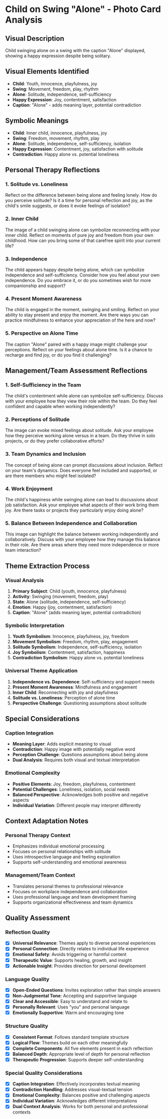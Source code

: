 # Child on Swing "Alone" - Photo Card Analysis

## Visual Description
Child swinging alone on a swing with the caption "Alone" displayed, showing a happy expression despite being solitary.

## Visual Elements Identified
- **Child**: Youth, innocence, playfulness, joy
- **Swing**: Movement, freedom, play, rhythm
- **Alone**: Solitude, independence, self-sufficiency
- **Happy Expression**: Joy, contentment, satisfaction
- **Caption**: "Alone" - adds meaning layer, potential contradiction

## Symbolic Meanings
- **Child**: Inner child, innocence, playfulness, joy
- **Swing**: Freedom, movement, rhythm, play
- **Alone**: Solitude, independence, self-sufficiency, isolation
- **Happy Expression**: Contentment, joy, satisfaction with solitude
- **Contradiction**: Happy alone vs. potential loneliness

## Personal Therapy Reflections

### 1. Solitude vs. Loneliness
Reflect on the difference between being alone and feeling lonely. How do you perceive solitude? Is it a time for personal reflection and joy, as the child's smile suggests, or does it evoke feelings of isolation?

### 2. Inner Child
The image of a child swinging alone can symbolize reconnecting with your inner child. Reflect on moments of pure joy and freedom from your own childhood. How can you bring some of that carefree spirit into your current life?

### 3. Independence
The child appears happy despite being alone, which can symbolize independence and self-sufficiency. Consider how you feel about your own independence. Do you embrace it, or do you sometimes wish for more companionship and support?

### 4. Present Moment Awareness
The child is engaged in the moment, swinging and smiling. Reflect on your ability to stay present and enjoy the moment. Are there ways you can practice mindfulness to enhance your appreciation of the here and now?

### 5. Perspective on Alone Time
The caption "Alone" paired with a happy image might challenge your perceptions. Reflect on your feelings about alone time. Is it a chance to recharge and find joy, or do you find it challenging?

## Management/Team Assessment Reflections

### 1. Self-Sufficiency in the Team
The child's contentment while alone can symbolize self-sufficiency. Discuss with your employee how they view their role within the team. Do they feel confident and capable when working independently?

### 2. Perceptions of Solitude
The image can evoke mixed feelings about solitude. Ask your employee how they perceive working alone versus in a team. Do they thrive in solo projects, or do they prefer collaborative efforts?

### 3. Team Dynamics and Inclusion
The concept of being alone can prompt discussions about inclusion. Reflect on your team's dynamics. Does everyone feel included and supported, or are there members who might feel isolated?

### 4. Work Enjoyment
The child's happiness while swinging alone can lead to discussions about job satisfaction. Ask your employee what aspects of their work bring them joy. Are there tasks or projects they particularly enjoy doing alone?

### 5. Balance Between Independence and Collaboration
This image can highlight the balance between working independently and collaboratively. Discuss with your employee how they manage this balance in their role. Are there areas where they need more independence or more team interaction?

## Theme Extraction Process

### Visual Analysis
1. **Primary Subject**: Child (youth, innocence, playfulness)
2. **Activity**: Swinging (movement, freedom, play)
3. **State**: Alone (solitude, independence, self-sufficiency)
4. **Emotion**: Happy (joy, contentment, satisfaction)
5. **Caption**: "Alone" (adds meaning layer, potential contradiction)

### Symbolic Interpretation
1. **Youth Symbolism**: Innocence, playfulness, joy, freedom
2. **Movement Symbolism**: Freedom, rhythm, play, engagement
3. **Solitude Symbolism**: Independence, self-sufficiency, isolation
4. **Joy Symbolism**: Contentment, satisfaction, happiness
5. **Contradiction Symbolism**: Happy alone vs. potential loneliness

### Universal Theme Application
1. **Independence vs. Dependence**: Self-sufficiency and support needs
2. **Present Moment Awareness**: Mindfulness and engagement
3. **Inner Child**: Reconnecting with joy and playfulness
4. **Solitude vs. Loneliness**: Perception of alone time
5. **Perspective Challenge**: Questioning assumptions about solitude

## Special Considerations

### Caption Integration
- **Meaning Layer**: Adds explicit meaning to visual
- **Contradiction**: Happy image with potentially negative word
- **Perception Challenge**: Questions assumptions about being alone
- **Dual Analysis**: Requires both visual and textual interpretation

### Emotional Complexity
- **Positive Elements**: Joy, freedom, playfulness, contentment
- **Potential Challenges**: Loneliness, isolation, social needs
- **Balanced Perspective**: Acknowledges both positive and negative aspects
- **Individual Variation**: Different people may interpret differently

## Context Adaptation Notes

### Personal Therapy Context
- Emphasizes individual emotional processing
- Focuses on personal relationships with solitude
- Uses introspective language and feeling exploration
- Supports self-understanding and emotional awareness

### Management/Team Context
- Translates personal themes to professional relevance
- Focuses on workplace independence and collaboration
- Uses professional language and team development framing
- Supports organizational effectiveness and team dynamics

## Quality Assessment

### Reflection Quality
- [x] **Universal Relevance**: Themes apply to diverse personal experiences
- [x] **Personal Connection**: Directly relates to individual life experience
- [x] **Emotional Safety**: Avoids triggering or harmful content
- [x] **Therapeutic Value**: Supports healing, growth, and insight
- [x] **Actionable Insight**: Provides direction for personal development

### Language Quality
- [x] **Open-Ended Questions**: Invites exploration rather than simple answers
- [x] **Non-Judgmental Tone**: Accepting and supportive language
- [x] **Clear and Accessible**: Easy to understand and relate to
- [x] **Personally Relevant**: Uses "you" and personal language
- [x] **Emotionally Supportive**: Warm and encouraging tone

### Structure Quality
- [x] **Consistent Format**: Follows standard template structure
- [x] **Logical Flow**: Themes build on each other meaningfully
- [x] **Complete Components**: All five elements present in each reflection
- [x] **Balanced Depth**: Appropriate level of depth for personal reflection
- [x] **Therapeutic Progression**: Supports deeper self-understanding

### Special Quality Considerations
- [x] **Caption Integration**: Effectively incorporates textual meaning
- [x] **Contradiction Handling**: Addresses visual-textual tension
- [x] **Emotional Complexity**: Balances positive and challenging aspects
- [x] **Individual Variation**: Acknowledges different interpretations
- [x] **Dual Context Analysis**: Works for both personal and professional contexts
